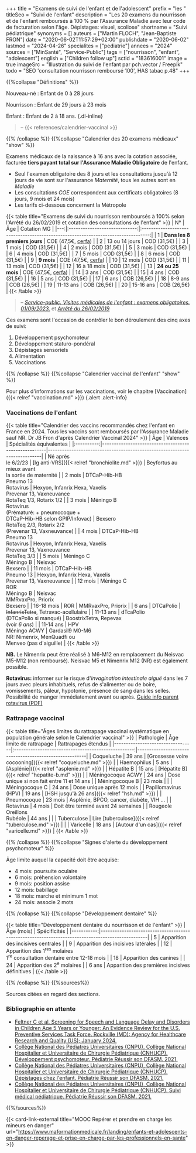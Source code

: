 +++
title = "Examens de suivi de l'enfant et de l'adolescent"
prefix = "les "
titleSeo = "Suivi de l'enfant"
description = "Les 20 examens du nourrisson et de l'enfant remboursés à 100 % par l'Assurance Maladie avec leur code de facturation selon l'âge. Dépistages: visuel, scoliose"
shortname = "Suivi pédiatrique"
synonyms = []
auteurs = ["Martin FLOCH", "Jean-Baptiste FRON"]
date = "2020-06-02T11:57:29+02:00"
publishdate = "2020-06-02"
lastmod = "2024-04-26"
specialites = ["pediatrie"]
annees = "2024"
sources = ["MinSanté", "Service-Public"]
tags = ["nourrisson", "enfant", "adolescent"]
english = ["Children follow up"]
sctid = "183616001"
image = true
imageSrc = "Illustration du suivi de l'enfant par pch.vector / Freepik"
todo = "SEO 'consultation nourrisson remboursé 100', HAS tabac p.48"
+++

{{%collapse "Définitions" %}}

Nouveau-né
: Enfant de 0 à 28 jours

Nourrisson
: Enfant de 29 jours à 23 mois

Enfant
: Enfant de 2 à 18 ans.
{.dl-inline}

> – {{< references/calendrier-vaccinal >}}

{{% /collapse %}}
{{%collapse "Calendrier des 20 examens médicaux" "show" %}}

Examens médicaux de la naissance à 16 ans avec la cotation associée, facturée **tiers payant total sur l'Assurance Maladie Obligatoire** de l'enfant.

- Seul l'examen obligatoire des 8 jours et les consultations jusqu'à 12 jours de vie sont sur l'assurance *Maternité*, tous les autres sont en *Maladie*
- Les consultations *COE* correspondent aux certificats obligatoires (8 jours, 9 mois et 24 mois)  
- Les tarifs ci-dessous concernent la Métropole

{{< table title="Examens de suivi du nourrisson remboursés à 100% selon l'Arrêté du 26/02/2019 et cotation des consultations de l'enfant" >}}
| N° |              Âge              |                                    Cotation MG                                    |
|---:|:-----------------------------:|:---------------------------------------------------------------------------------:|
|  1 | **Dans les 8 premiers jours** | COE (47,5€, [cerfa](https://www.formulaires.service-public.fr/gf/cerfa_12596.do)) |
|  2 |        13 ou 14 jours         |                                    COD (31,5€)                                    |
|  3 |            1 mois             |                                    COD (31,5€)                                    |
|  4 |            2 mois             |                                    COD (31,5€)                                    |
|  5 |            3 mois             |                                    COD (31,5€)                                    |
|  6 |            4 mois             |                                    COD (31,5€)                                    |
|  7 |            5 mois             |                                    COD (31,5€)                                    |
|  8 |            6 mois             |                                    COD (31,5€)                                    |
|  9 |          **9 mois**           | COE (47,5€, [cerfa](https://www.formulaires.service-public.fr/gf/cerfa_12597.do)) |
| 10 |            12 mois            |                                    COD (31,5€)                                    |
| 11 |            13 mois            |                                    COD (31,5€)                                    |
| 12 |         16 à 18 mois          |                                    COD (31,5€)                                    |
| 13 |       **24 ou 25 mois**       | COE (47,5€, [cerfa](https://www.formulaires.service-public.fr/gf/cerfa_12598.do)) |
| 14 |             3 ans             |                                    COD (31,5€)                                    |
| 15 |             4 ans             |                                    COD (31,5€)                                    |
| 16 |             5 ans             |                                    COD (31,5€)                                    |
| 17 |             6 ans             |                                    COB (26,5€)                                    |
| 18 |            8-9 ans            |                                    COB (26,5€)                                    |
| 19 |           11-13 ans           |                                    COB (26,5€)                                    |
| 20 |           15-16 ans           |                                    COB (26,5€)                                    |
{{< /table >}}

> – *[Service-public. Visites médicales de l'enfant : examens obligatoires. 01/09/2023.](https://www.service-public.fr/particuliers/vosdroits/F967)* et *[Arrêté du 26/02/2019](https://www.legifrance.gouv.fr/loda/id/JORFTEXT000038175215/)*

Ces examens sont l'occasion de contrôler le bon déroulement des cinq axes de suivi:

1. Développement psychomoteur
2. Développement staturo-pondéral
3. Dépistages sensoriels
4. Alimentation
5. Vaccinations

{{% /collapse %}}
{{%collapse "Calendrier vaccinal de l'enfant" "show" %}}

Pour plus d'informations sur les vaccinations, voir le chapitre [Vaccination]({{< relref "vaccination.md" >}})
{.alert .alert-info}

### Vaccinations de l'enfant

{{< table title="Calendrier des vaccins recommandés chez l'enfant en France en 2024. Tous les vaccins sont remboursés par l'Assurance Maladie sauf NR. Dr JB Fron d'après Calendrier Vaccinal 2024" >}}
|    Âge     | Valences                                             | Spécialités équivalentes                                                  |
|:----------:|------------------------------------------------------|---------------------------------------------------------------------------|
|   Né après<br>le 6/2/23 | [Ig anti-VRS]({{< relref "bronchiolite.md" >}}) | Beyfortus au mieux avant<br>la sortie de maternité                |
|   2 mois   | DTCaP-Hib-HB<br>Pneumo 13<br>Rotavirus               | Hexyon, Infanrix Hexa, Vaxelis<br>Prevenar 13, Vaxneuvance<br>RotaTeq 1/3, Rotarix 1/2 |
|   3 mois   | Méningo B<br>Rotavirus<br>(Prématuré: + pneumocoque +<br>DTCaP-Hib-HB selon GPIP/Infovac) | Bexsero<br>RotaTeq 2/3, Rotarix 2/2<br>(Prevenar 13, Vaxneuvance)         |
|   4 mois   | DTCaP-Hib-HB<br>Pneumo 13<br>Rotavirus               | Hexyon, Infanrix Hexa, Vaxelis<br>Prevenar 13, Vaxneuvance<br>RotaTeq 3/3 |
|   5 mois   | Méningo C<br>Méningo B                               | Neisvac<br>Bexsero                                                        |
|  11 mois   | DTCaP-Hib-HB<br>Pneumo 13                            | Hexyon, Infanrix Hexa, Vaxelis<br>Prevenar 13, Vaxneuvance                |
|  12 mois   | Méningo C<br>ROR<br>Méningo B                        | Neisvac<br>MMRvaxPro, Priorix<br>Bexsero                                  |
| 16-18 mois | ROR                                                  | MMRvaxPro, Priorix                                                        |
|   6 ans    | DTCaPolio                                            | ~~InfanrixTetra~~, Tetravac-acellulaire                                   |
| 11-13 ans  | dTcaPolio<br>(DTCaPolio si manqué)                   | BoostrixTetra, Repevax<br>(voir *6 ans*)                                  |
| 11-14 ans  | HPV<br>Méningo ACWY                                  | Gardasil9 M0-M6<br>NR: Nimenrix, MenQuadfi ou<br>Menveo (pas d'aiguille)  |
{{< /table >}}

**NB.** Le Nimenrix peut être réalisé à M6-M12 en remplacement du Neisvac M5-M12 (non remboursé). Neisvac M5 et Nimenrix M12 (NR) est également possible.

**Rotavirus:** informer sur le risque d'*invagination intestinale aiguë* dans les 7 jours avec pleurs inhabituels, refus de s'alimenter ou de boire, vomissements, pâleur, hypotonie, présence de sang dans les selles. Possibilité de manger immédiatement avant ou après. [Guide info parent rotavirus (PDF)](https://solidarites-sante.gouv.fr/IMG/pdf/rotavirus-vaccination-qr-public_nov22.pdf)

### Rattrapage vaccinal

{{< table title="Âges limites du rattrapage vaccinal systématique en population générale selon le Calendrier vaccinal" >}}
| Pathologie                       |              Âge limite de rattrapage               | Rattrapages étendus                                    |
|----------------------------------|:---------------------------------------------------:|--------------------------------------------------------|
| Coqueluche                       |                       39 ans                        | [Grossesse voire cocooning]({{< relref "coqueluche.md" >}}) |
| Haemophilus                      |                        5 ans                        | [Asplénie]({{< relref "asplenie.md" >}})               |
| Hépatite B                       |                       15 ans                        | [Hépatite B]({{< relref "hepatite-b.md" >}})           |
| Méningocoque ACWY                |                       24 ans                        | Dose unique si non fait entre 11 et 14 ans             |
| Méningocoque B                   |                       23 mois                       |                                                        |
| Méningocoque C                   |                       24 ans                        | Dose unique après 12 mois                              |
| Papillomavirus (HPV)             |                       19 ans                        | [HSH jusqu'à 26 ans]({{< relref "hsh.md" >}})          |
| Pneumocoque                      |                       23 mois                       | Asplénie, BPCO, cancer,  diabète, VIH ...              |
| Rotavirus                        |                       4 mois                        | Doit être terminé avant 24 semaines                    |
| Rougeole<br>Oreillons<br>Rubéole |                       44 ans                        |                                                        |
| Tuberculose                      | Lire [tuberculose]({{< relref "tuberculose.md" >}}) |                                                        |
| Varicelle                        |                       18 ans                        | [Autour d'un cas]({{< relref "varicelle.md" >}})       |
{{< /table >}}

{{% /collapse %}}
{{%collapse "Signes d'alerte du développement psychomoteur" %}}

Âge limite auquel la capacité doit être acquise:

- 4 mois: poursuite oculaire
- 6 mois: préhension volontaire
- 9 mois: position assise
- 12 mois: babillage
- 18 mois: marche et minimum 1 mot
- 24 mois: associe 2 mots

{{% /collapse %}}
{{%collapse "Développement dentaire" %}}

{{< table title="Développement dentaire du nourrisson et de l'enfant" >}}
| Âge (mois) | Spécificités                                                                                     |
|-----------:|--------------------------------------------------------------------------------------------------|
|          5 | Apparition des incisives centrales                                                               |
|          9 | Apparition des incisives latérales                                                               |
|         12 | Apparition des 1<sup>res</sup> molaires<br>1<sup>re</sup> consultation dentaire entre 12-18 mois |
|         18 | Apparition des canines                                                                           |
|         24 | Apparition des 2<sup>e</sup> molaires                                                            |
|      6 ans | Apparition des premières incisives définitives                                                   |
{{< /table >}}

{{% /collapse %}}
{{%sources%}}

Sources citées en regard des sections.

### Bibliographie en attente

- [Feltner C et al. Screening for Speech and Language Delay and Disorders in Children Age 5 Years or Younger: An Evidence Review for the U.S. Preventive Services Task Force. Rockville (MD): Agency for Healthcare Research and Quality (US); January 2024.](https://www.ncbi.nlm.nih.gov/books/NBK599720/)
- [Collège National des Pédiatres Universitaires (CNPU), Collège National Hospitalier et Universitaire de Chirurgie Pédiatrique (CNHUCP). Développement psychomoteur. Pédiatrie Réussir son DFASM. 2021.](https://www.pedia-univ.fr/deuxieme-cycle/referentiel/croissance-developpement/developpement-psychomoteur)
- [Collège National des Pédiatres Universitaires (CNPU), Collège National Hospitalier et Universitaire de Chirurgie Pédiatrique (CNHUCP). Dépistages chez l'enfant. Pédiatrie Réussir son DFASM. 2021.](https://www.pedia-univ.fr/deuxieme-cycle/referentiel/croissance-developpement/depistages-lenfant)
- [Collège National des Pédiatres Universitaires (CNPU), Collège National Hospitalier et Universitaire de Chirurgie Pédiatrique (CNHUCP). Suivi médical pédiatrique. Pédiatrie Réussir son DFASM. 2021.](https://www.pedia-univ.fr/deuxieme-cycle/referentiel/croissance-developpement/suivi-medical-pediatrique)

{{%/sources%}}

{{< card-link-external title="MOOC Repérer et prendre en charge les mineurs en danger" url="https://www.maformationmedicale.fr/landing/enfants-et-adolescents-en-danger-reperage-et-prise-en-charge-par-les-professionnels-en-sante" >}}
